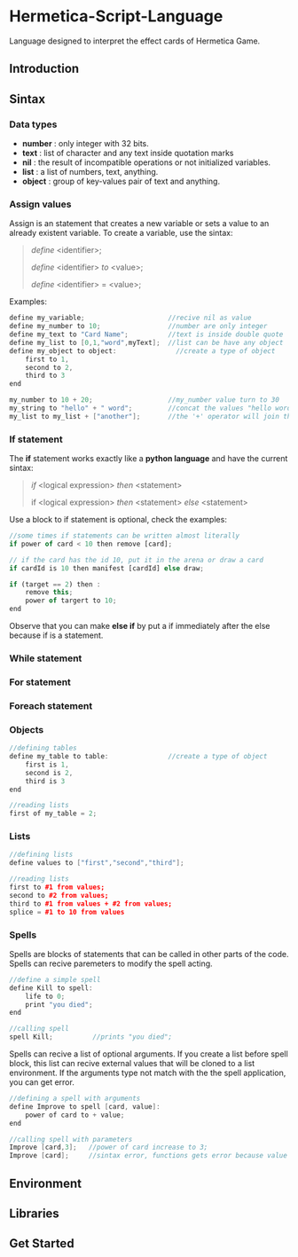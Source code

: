 # Hermetica-Script-Language
Language designed to interpret the effect cards of Hermetica Game.

## Introduction

## Sintax

### Data types

- **number** : only integer with 32 bits.
- **text**   : list of character and any text inside quotation marks
- **nil**    : the result of incompatible operations or not initialized variables.
- **list**   : a list of numbers, text, anything.
- **object** : group of key-values pair of text and anything.

### Assign values
Assign is an statement that creates a new variable or sets a value to an already existent variable. 
To create a variable, use the sintax:
> _define_ \<identifier\>;
>
>  _define_ \<identifier\> _to_ \<value\>;
>
>  _define_ \<identifier\> = \<value\>;

Examples:

```c++
define my_variable;                     //recive nil as value
define my_number to 10;                 //number are only integer
define my_text to "Card Name";          //text is inside double quote
define my_list to [0,1,"word",myText];  //list can be have any object
define my_object to object:               //create a type of object
    first to 1,
    second to 2,
    third to 3
end

my_number to 10 + 20;                   //my_number value turn to 30
my_string to "hello" + " word";         //concat the values "hello word
my_list to my_list + ["another"];       //the '+' operator will join the lists
```

### If statement
The **if** statement works exactly like a **python language** and have the current sintax:
> _if_ \<logical expression\> _then_ \<statement\>
>
> if \<logical expression\> _then_ \<statement\> _else_ \<statement\>

Use a block to if statement is optional, check the examples:
```javascript
//some times if statements can be written almost literally
if power of card < 10 then remove [card];

// if the card has the id 10, put it in the arena or draw a card
if cardId is 10 then manifest [cardId] else draw;

if (target == 2) then :
    remove this;
    power of targert to 10;
end

```
Observe that you can make **else if** by put a if immediately after the else because if is a statement.

### While statement

### For statement

### Foreach statement

### Objects
```c++
//defining tables
define my_table to table:               //create a type of object
    first is 1,
    second is 2,
    third is 3
end

//reading lists
first of my_table = 2;
```

### Lists

```c++
//defining lists
define values to ["first","second","third"];

//reading lists
first to #1 from values;
second to #2 from values;
third to #1 from values + #2 from values;
splice = #1 to 10 from values
```

### Spells
Spells are blocks of statements that can be called in other parts of the code. Spells can recive paremeters to modify the spell acting.
```c++
//define a simple spell
define Kill to spell:
    life to 0;
    print "you died";
end

//calling spell
spell Kill;          //prints "you died";
```
Spells can recive a list of optional arguments. If you create a list before spell block, this list can recive external values that will be cloned to a list environment. If the arguments type not match with the the spell application, you can get error. 
```c++
//defining a spell with arguments
define Improve to spell [card, value]:
    power of card to + value;
end

//calling spell with parameters
Improve [card,3];   //power of card increase to 3;
Improve [card];     //sintax error, functions gets error because value does not exist
```


## Environment

## Libraries

## Get Started
